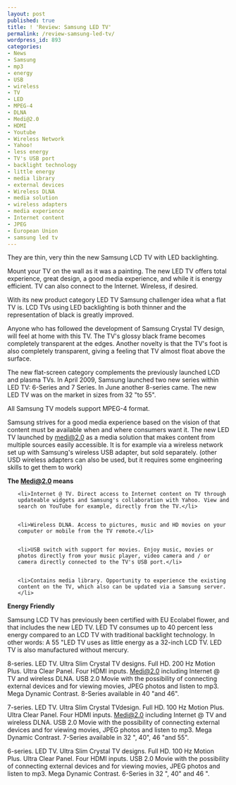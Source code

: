 ```yaml
---
layout: post
published: true
title: ! 'Review: Samsung LED TV'
permalink: /review-samsung-led-tv/
wordpress_id: 893
categories:
- News
- Samsung
- mp3
- energy
- USB
- wireless
- TV
- LED
- MPEG-4
- DLNA
- Medi@2.0
- HDMI
- Youtube
- Wireless Network
- Yahoo!
- less energy
- TV's USB port
- backlight technology
- little energy
- media library
- external devices
- Wireless DLNA
- media solution
- wireless adapters
- media experience
- Internet content
- JPEG
- European Union
- samsung led tv
---
```



They are thin, very thin the new Samsung LCD TV with LED backlighting.

Mount your TV on the wall as it was a painting. The new LED TV offers total experience, great design, a good media experience, and while it is energy efficient. TV can also connect to the Internet. Wireless, if desired.

With its new product category LED TV Samsung challenger idea what a flat TV is. LCD TVs using LED backlighting is both thinner and the representation of black is greatly improved.

Anyone who has followed the development of Samsung Crystal TV design, will feel at home with this TV. The TV's glossy black frame becomes completely transparent at the edges. Another novelty is that the TV's foot is also completely transparent, giving a feeling that TV almost float above the surface.

The new flat-screen category complements the previously launched LCD and plasma TVs. In April 2009, Samsung launched two new series within LED TV: 6-Series and 7 Series. In June another 8-series came. The new LED TV was on the market in sizes from 32 "to 55".

All Samsung TV models support MPEG-4 format.

Samsung strives for a good media experience based on the vision of that content must be available when and where consumers want it. The new LED TV launched by medi@2.0 as a media solution that makes content from multiple sources easily accessible. It is for example via a wireless network set up with Samsung's wireless USB adapter, but sold separately. (other USD wireless adapters can also be used, but it requires some engineering skills to get them to work)


<strong>The Medi@2.0 means</strong>

<ul>

	<li>Internet @ TV. Direct access to Internet content on TV through updateable widgets and Samsung's collaboration with Yahoo. View and search on YouTube for example, directly from the TV.</li>


	<li>Wireless DLNA. Access to pictures, music and HD movies on your computer or mobile from the TV remote.</li>


	<li>USB switch with support for movies. Enjoy music, movies or photos directly from your music player, video camera and / or camera directly connected to the TV's USB port.</li>


	<li>Contains media library. Opportunity to experience the existing content on the TV, which also can be updated via a Samsung server.</li>
</ul>



 

<strong>Energy Friendly</strong>

Samsung LCD TV has previously been certified with EU Ecolabel flower, and that includes the new LED TV. LED TV consumes up to 40 percent less energy compared to an LCD TV with traditional backlight technology. In other words: A 55 "LED TV uses as little energy as a 32-inch LCD TV. LED TV is also manufactured without mercury.


8-series. LED TV. Ultra Slim Crystal TV designs. Full HD. 200 Hz Motion Plus. Ultra Clear Panel. Four HDMI inputs. Medi@2.0 including Internet @ TV and wireless DLNA. USB 2.0 Movie with the possibility of connecting external devices and for viewing movies, JPEG photos and listen to mp3. Mega Dynamic Contrast. 8-Series available in 40 "and 46".

7-series. LED TV. Ultra Slim Crystal TVdesign. Full HD. 100 Hz Motion Plus. Ultra Clear Panel. Four HDMI inputs. Medi@2.0 including Internet @ TV and wireless DLNA. USB 2.0 Movie with the possibility of connecting external devices and for viewing movies, JPEG photos and listen to mp3. Mega Dynamic Contrast. 7-Series available in 32 ", 40", 46 "and 55".

6-series. LED TV. Ultra Slim Crystal TV designs. Full HD. 100 Hz Motion Plus. Ultra Clear Panel. Four HDMI inputs. USB 2.0 Movie with the possibility of connecting external devices and for viewing movies, JPEG photos and listen to mp3. Mega Dynamic Contrast. 6-Series in 32 ", 40" and 46 ".
